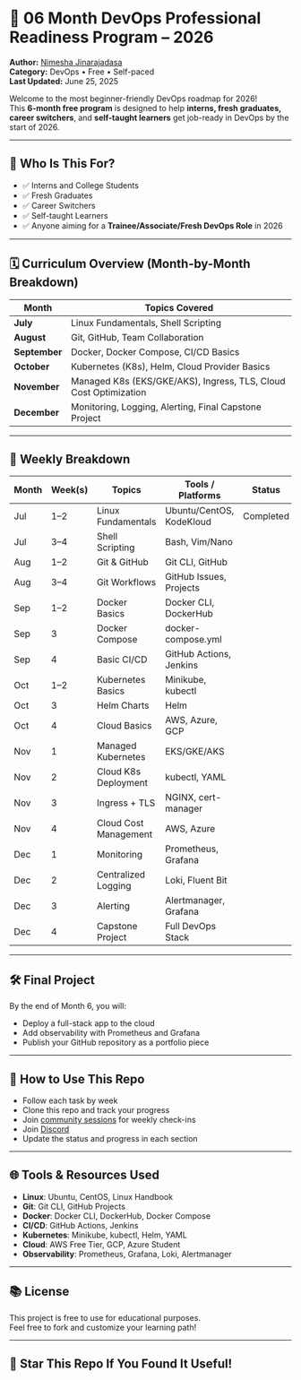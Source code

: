 # 🚀 06 Month DevOps Professional Readiness Program – 2026

**Author:** [Nimesha Jinarajadasa](https://www.linkedin.com/in/nimeshajinarajadasa)  
**Category:** DevOps • Free • Self-paced  
**Last Updated:** June 25, 2025

Welcome to the most beginner-friendly DevOps roadmap for 2026!  
This **6-month free program** is designed to help **interns, fresh graduates, career switchers**, and **self-taught learners** get job-ready in DevOps by the start of 2026.

---

## 🧠 Who Is This For?

- ✅ Interns and College Students  
- ✅ Fresh Graduates  
- ✅ Career Switchers  
- ✅ Self-taught Learners  
- ✅ Anyone aiming for a **Trainee/Associate/Fresh DevOps Role** in 2026

---

## 🗓️ Curriculum Overview (Month-by-Month Breakdown)

| Month | Topics Covered |
|-------|----------------|
| **July** | Linux Fundamentals, Shell Scripting |
| **August** | Git, GitHub, Team Collaboration |
| **September** | Docker, Docker Compose, CI/CD Basics |
| **October** | Kubernetes (K8s), Helm, Cloud Provider Basics |
| **November** | Managed K8s (EKS/GKE/AKS), Ingress, TLS, Cloud Cost Optimization |
| **December** | Monitoring, Logging, Alerting, Final Capstone Project |

---

## 📅 Weekly Breakdown

| Month | Week(s) | Topics | Tools / Platforms | Status |
|-------|---------|--------|-------------------|--------|
| Jul | 1–2 | Linux Fundamentals | Ubuntu/CentOS, KodeKloud | Completed |
| Jul | 3–4 | Shell Scripting | Bash, Vim/Nano |   |
| Aug | 1–2 | Git & GitHub | Git CLI, GitHub |   |
| Aug | 3–4 | Git Workflows | GitHub Issues, Projects |   |
| Sep | 1–2 | Docker Basics | Docker CLI, DockerHub |   |
| Sep | 3 | Docker Compose | docker-compose.yml |   |
| Sep | 4 | Basic CI/CD | GitHub Actions, Jenkins |   |
| Oct | 1–2 | Kubernetes Basics | Minikube, kubectl |   |
| Oct | 3 | Helm Charts | Helm |   |
| Oct | 4 | Cloud Basics | AWS, Azure, GCP |   |
| Nov | 1 | Managed Kubernetes | EKS/GKE/AKS |   |
| Nov | 2 | Cloud K8s Deployment | kubectl, YAML |   |
| Nov | 3 | Ingress + TLS | NGINX, cert-manager |   |
| Nov | 4 | Cloud Cost Management | AWS, Azure |   |
| Dec | 1 | Monitoring | Prometheus, Grafana |   |
| Dec | 2 | Centralized Logging | Loki, Fluent Bit |   |
| Dec | 3 | Alerting | Alertmanager, Grafana |   |
| Dec | 4 | Capstone Project | Full DevOps Stack |   |

---

## 🛠️ Final Project

By the end of Month 6, you will:
- Deploy a full-stack app to the cloud
- Add observability with Prometheus and Grafana
- Publish your GitHub repository as a portfolio piece

---

## 🧩 How to Use This Repo

- Follow each task by week
- Clone this repo and track your progress
- Join [community sessions](https://youtube.com/@learnwithnimesha) for weekly check-ins
-  Join [Discord](https://discord.gg/4J6pgj4H6A)
- Update the status and progress in each section

---

## 🌐 Tools & Resources Used

- **Linux**: Ubuntu, CentOS, Linux Handbook  
- **Git**: Git CLI, GitHub Projects  
- **Docker**: Docker CLI, DockerHub, Docker Compose  
- **CI/CD**: GitHub Actions, Jenkins  
- **Kubernetes**: Minikube, kubectl, Helm, YAML  
- **Cloud**: AWS Free Tier, GCP, Azure Student  
- **Observability**: Prometheus, Grafana, Loki, Alertmanager

---

## 📚 License

This project is free to use for educational purposes.  
Feel free to fork and customize your learning path!

---

## 🌟 Star This Repo If You Found It Useful!

